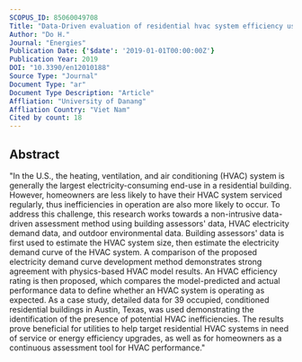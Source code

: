 ```yaml
---
SCOPUS_ID: 85060049708
Title: "Data-Driven evaluation of residential hvac system efficiency using energy and environmental data"
Author: "Do H."
Journal: "Energies"
Publication Date: {'$date': '2019-01-01T00:00:00Z'}
Publication Year: 2019
DOI: "10.3390/en12010188"
Source Type: "Journal"
Document Type: "ar"
Document Type Description: "Article"
Affliation: "University of Danang"
Affliation Country: "Viet Nam"
Cited by count: 18
---
```


## Abstract
"In the U.S., the heating, ventilation, and air conditioning (HVAC) system is generally the largest electricity-consuming end-use in a residential building. However, homeowners are less likely to have their HVAC system serviced regularly, thus inefficiencies in operation are also more likely to occur. To address this challenge, this research works towards a non-intrusive data-driven assessment method using building assessors' data, HVAC electricity demand data, and outdoor environmental data. Building assessors' data is first used to estimate the HVAC system size, then estimate the electricity demand curve of the HVAC system. A comparison of the proposed electricity demand curve development method demonstrates strong agreement with physics-based HVAC model results. An HVAC efficiency rating is then proposed, which compares the model-predicted and actual performance data to define whether an HVAC system is operating as expected. As a case study, detailed data for 39 occupied, conditioned residential buildings in Austin, Texas, was used demonstrating the identification of the presence of potential HVAC inefficiencies. The results prove beneficial for utilities to help target residential HVAC systems in need of service or energy efficiency upgrades, as well as for homeowners as a continuous assessment tool for HVAC performance."
